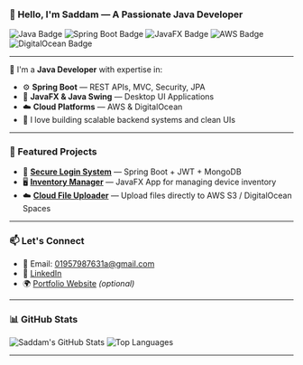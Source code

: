 ### 👋 Hello, I'm Saddam — A Passionate Java Developer

![Java Badge](https://img.shields.io/badge/Java-ED8B00?style=for-the-badge&logo=java&logoColor=white)
![Spring Boot Badge](https://img.shields.io/badge/Spring%20Boot-6DB33F?style=for-the-badge&logo=spring-boot&logoColor=white)
![JavaFX Badge](https://img.shields.io/badge/JavaFX-1e88e5?style=for-the-badge&logo=java&logoColor=white)
![AWS Badge](https://img.shields.io/badge/AWS-232F3E?style=for-the-badge&logo=amazonaws&logoColor=white)
![DigitalOcean Badge](https://img.shields.io/badge/DigitalOcean-0080FF?style=for-the-badge&logo=digitalocean&logoColor=white)

---

🚀 I'm a **Java Developer** with expertise in:
- ⚙️ **Spring Boot** — REST APIs, MVC, Security, JPA
- 🎨 **JavaFX & Java Swing** — Desktop UI Applications
- ☁️ **Cloud Platforms** — AWS & DigitalOcean
- 🧠 I love building scalable backend systems and clean UIs

---

### 📌 Featured Projects
- 🔐 **[Secure Login System](#)** — Spring Boot + JWT + MongoDB
- 🖥️ **[Inventory Manager](#)** — JavaFX App for managing device inventory
- ☁️ **[Cloud File Uploader](#)** — Upload files directly to AWS S3 / DigitalOcean Spaces

---

### 📫 Let's Connect
- 📧 Email: 01957987631a@gmail.com
- 🔗 [LinkedIn](https://www.linkedin.com/in/saddam-hossen-619a81174/)
- 🌍 [Portfolio Website](https://yourwebsite.com](https://saddam-hossen.github.io/Portfoliowebsite/?fbclid=IwY2xjawJt5GNleHRuA2FlbQIxMAABHloja63BX24adEMYwiE2VXkM5YviK3L6ep8u4LgZNNF9Si4oJ-CnFv05j0t1_aem_ZnuhP9aHkH0zfSD8JF-6Jg)) _(optional)_

---

### 📊 GitHub Stats

![Saddam's GitHub Stats](https://github-readme-stats.vercel.app/api?username=saddamnvn&show_icons=true&theme=github_dark&hide=contribs)
![Top Languages](https://github-readme-stats.vercel.app/api/top-langs/?username=saddamnvn&layout=compact&theme=github_dark)

---
